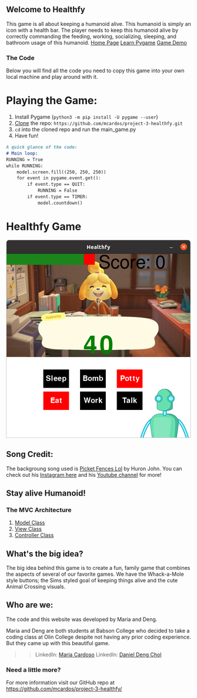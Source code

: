 ## Welcome to Healthfy

This game is all about keeping a humanoid alive. This humanoid is simply an icon with a health bar. The player needs to keep this humanoid alive by correctly commanding the feeding, working, socializing, sleeping, and bathroom usage of this humanoid.
[Home Page](https://mcardos.github.io/project-3-healthfy/)
[Learn Pygame](https://mcardos.github.io/project-3-healthfy/learnpygame)
[Game Demo](https://mcardos.github.io/project-3-healthfy/gamedemo)

### The Code

Below you will find all the code you need to copy this game into your own local machine and play around with it.

# Playing the Game:
1. Install Pygame (`python3 -m pip install -U pygame --user`)
2. [Clone](https://docs.github.com/en/free-pro-team@latest/github/creating-cloning-and-archiving-repositories/cloning-a-repository) the repo: `https://github.com/mcardos/project-3-healthfy.git`
3. `cd` into the cloned repo and run the main_game.py
4. Have fun!

```markdown
A quick glance of the code:
# Main loop:
RUNNING = True
while RUNNING:
    model.screen.fill((250, 250, 250))
    for event in pygame.event.get():
        if event.type == QUIT:
            RUNNING = False
        if event.type == TIMER:
            model.countdown()
```
# Healthfy Game

![An image of the game](Pictures/isabele.png)

## Song Credit:
The backgroung song used is [Picket Fences Lol](https://www.youtube.com/watch?v=W1tXhcUnwSU) by Huron John. You can check out his [Instagram here](https://www.instagram.com/huronjohnny/?hl=en) and his [Youtube channel](https://www.youtube.com/channel/UCTnqiXwiMtMnTrQLjD6MZFQ) for more!

## Stay alive Humanoid!
### The MVC Architecture
  1. [Model Class](https://github.com/mcardos/project-3-healthfy/blob/main/classes.py)
  2. [View Class](https://github.com/mcardos/project-3-healthfy/blob/main/view.py)
  3. [Controller Class](https://github.com/mcardos/project-3-healthfy/blob/main/controller.py)

## What's the big idea?
The big idea behind this game is to create a fun, family game that combines the aspects of several of our favorite games. We have the Whack-a-Mole style buttons; the Sims styled goal of keeping things alive and the cute Animal Crossing visuals. 

## Who are we:
The code and this website was developed by Maria and Deng.


Maria and Deng are both students at Babson College who decided to take a coding class at Olin College despite not having any prior coding experience. But they came up with this beautiful game.

>> LinkedIn: [Maria Cardoso](https://www.linkedin.com/in/mariacardoso18/)
>> LinkedIn: [Daniel Deng Chol](https://www.linkedin.com/in/daniel-deng-chol/)

### Need a little more?
For more information visit our GitHub repo at https://github.com/mcardos/project-3-healthfy/

